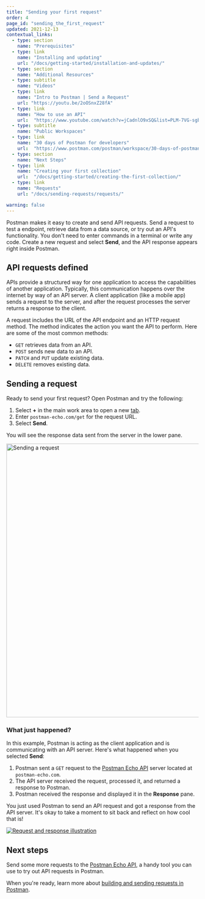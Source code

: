 ```yaml
---
title: "Sending your first request"
order: 4
page_id: "sending_the_first_request"
updated: 2021-12-13
contextual_links:
  - type: section
    name: "Prerequisites"
  - type: link
    name: "Installing and updating"
    url: "/docs/getting-started/installation-and-updates/"
  - type: section
    name: "Additional Resources"
  - type: subtitle
    name: "Videos"
  - type: link
    name: "Intro to Postman | Send a Request"
    url: "https://youtu.be/2oOSnxZ28fA"
  - type: link
    name: "How to use an API"
    url:  "https://www.youtube.com/watch?v=jCadnlO9xSQ&list=PLM-7VG-sgbtBBnWb2Jc5kufgtWYEmiMAw"
  - type: subtitle
    name: "Public Workspaces"
  - type: link
    name: "30 days of Postman for developers"
    url:  "https://www.postman.com/postman/workspace/30-days-of-postman-for-developers/overview"
  - type: section
    name: "Next Steps"
  - type: link
    name: "Creating your first collection"
    url:  "/docs/getting-started/creating-the-first-collection/"
  - type: link
    name: "Requests"
    url: "/docs/sending-requests/requests/"

warning: false
---
```


Postman makes it easy to create and send API requests. Send a request to test a endpoint, retrieve data from a data source, or try out an API's functionality. You don't need to enter commands in a terminal or write any code. Create a new request and select **Send**, and the API response appears right inside Postman.

## API requests defined

APIs provide a structured way for one application to access the capabilities of another application. Typically, this communication happens over the internet by way of an API server. A client application (like a mobile app) sends a request to the server, and after the request processes the server returns a response to the client.

A request includes the URL of the API endpoint and an HTTP request method. The method indicates the action you want the API to perform. Here are some of the most common methods:

* `GET` retrieves data from an API.
* `POST` sends new data to an API.
* `PATCH` and `PUT` update existing data.
* `DELETE` removes existing data.

## Sending a request

Ready to send your first request? Open Postman and try the following:

1. Select **+** in the main work area to open a new [tab](/docs/getting-started/navigating-postman/#tabs).
1. Enter `postman-echo.com/get` for the request URL.
1. Select **Send**.

You will see the response data sent from the server in the lower pane.

<img alt="Sending a request" src="https://assets.postman.com/postman-docs/first-request-sent-v9-4.jpg" width="716px">

### What just happened?

In this example, Postman is acting as the client application and is communicating with an API server. Here's what happened when you selected **Send**:

1. Postman sent a `GET` request to the [Postman Echo API](https://www.postman.com/postman/workspace/published-postman-templates/documentation/631643-f695cab7-6878-eb55-7943-ad88e1ccfd65?ctx=documentation) server located at `postman-echo.com`.
1. The API server received the request, processed it, and returned a response to Postman.
1. Postman received the response and displayed it in the **Response** pane.

You just used Postman to send an API request and got a response from the API server. It's okay to take a moment to sit back and reflect on how cool that is!

[![Request and response illustration](https://assets.postman.com/postman-docs/anatomy-of-a-request-v8.jpg)](https://assets.postman.com/postman-docs/anatomy-of-a-request-v8.jpg)

## Next steps

Send some more requests to the [Postman Echo API](/docs/developer/echo-api/), a handy tool you can use to try out API requests in Postman.

When you're ready, learn more about [building and sending requests in Postman](/docs/sending-requests/requests/).
